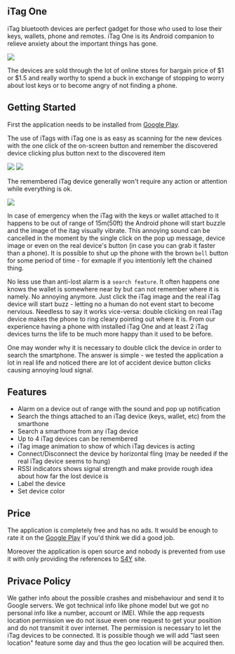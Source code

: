 
## iTag One

iTag bluetooth devices are perfect gadget for those who used to lose their keys, wallets, phone and remotes. iTag One is its Android companion to relieve anxiety about the important things has gone. 

![](https://raw.githubusercontent.com/s4ysolutions/itag/master/assets/itag_black.svg?sanitize=true)

The devices are sold through the lot of online stores for bargain price of $1 or $1.5 and really worthy to spend a buck in exchange of stopping to worry about lost keys or to become angry of not finding a phone.

## Getting Started

First the application needs to be installed from [Google Play](https://play.google.com/store/apps/details?id=solutions.s4y.itag).

The use of iTags with iTag one is as easy as scanning for the new devices with the one click of the on-screen button and remember the discovered device clicking plus button next to the discovered item

![](https://lh3.googleusercontent.com/jIuoCsi3UE4Rx1_TmX1MbpGzlzSvZ-JlgZ-wef35OVN6q_SJBOciJu1ZaQZvDZAcYWjj=w720-h310-rw)    ![](https://lh3.googleusercontent.com/t0U4KyZVUV-655xYlBI_Oo8yB9Hh5AbZt8dW7yb4K1nyLzrC9mI_KZUI_Tjh1LGuzT4=w720-h310-rw)

The remembered iTag device generally won't require any action or attention while everything is ok.

![](https://lh3.googleusercontent.com/bws8JBR_43x3NiptTH4smK6cKd2VyC-asXzrupGB0TUeDDsbcAo_Q4vsskcdACh00QE=w720-h310-rw)

In case of emergency when the iTag with the keys or wallet attached to it happens to be out of range of 15m(50ft) the Android phone will start buzzle and the image of the itag visually vibrate. This annoying sound can be cancelled in the moment by the single click on the pop up message, device image or even on the real device's button (in case you can grab it faster than a phone). It is possible to shut up the phone with the brown `bell` button for some period of time - for exmaple if you intentionly left the chained thing.

No less use than anti-lost alarm is a `search feature`. It often happens one knows the wallet is somewhere near by but can not remember where it is namely. No annoying anymore. Just click the iTag image and the real iTag device will start buzz - letting no a human do not event start to become nervious. Needless to say it works vice-versa: double clicking on real iTag device makes the phone to ring cleary pointing out where it is. From our experience having a phone with installed iTag One and at least 2 iTag devices turns the life to be much more happy than it used to be before. 

One may wonder why it is necessary to double click the device in order to search the smartphone. The answer is simple - we tested the application a lot in real life and noticed there are lot of accident device button clicks causing  annoying loud signal. 

## Features

* Alarm on a device out of range with the sound and pop up notification
* Search the things attached to an iTag device (keys, wallet, etc) from the smarthone
* Search a smarthone from any iTag device
* Up to 4 iTag devices can be remembered
* iTag image animation to show of which iTag devices is acting
* Connect/Disconnect the device by horizontal fling (may be needed if the real iTag device seems to hung) 
* RSSI indicators shows signal strength and make provide rough idea about how far the lost device is
* Label the device
* Set device color

## Price

The application is completely free and has no ads. It would be enough to rate it on the [Google Play](https://play.google.com/store/apps/details?id=solutions.s4y.itag) if you'd think we did a good job.

Moreover the application is open source and nobody is prevented from use it with only providing the references to [S4Y](https://s4y.solutions) site.

## Privace Policy

We gather info about the possible crashes and misbehaviour and send it to Google servers. We got technical info like phone model but we got no personal info like a number, account or IMEI.
While the app requests location permission we do not issue even one request to get your position and do not transmit it over internet. The permission is necessary to let the iTag devices to be connected.
It is possible though we will add "last seen location" feature some day and thus the geo location will be acquired then.
